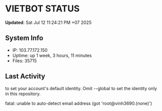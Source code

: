 # VIETBOT STATUS
**Updated**: Sat Jul 12 11:24:21 PM +07 2025

## System Info
- IP: 103.77.172.150
- Uptime: up 1 week, 3 hours, 11 minutes
- Files: 35715

## Last Activity

to set your account's default identity.
Omit --global to set the identity only in this repository.

fatal: unable to auto-detect email address (got 'root@vinh3690.(none)')
